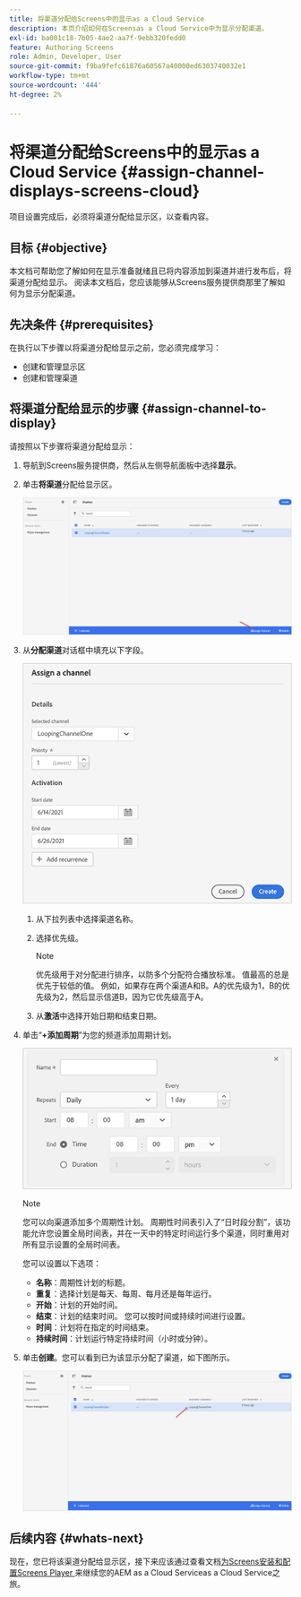 ```yaml
---
title: 将渠道分配给Screens中的显示as a Cloud Service
description: 本页介绍如何在Screensas a Cloud Service中为显示分配渠道。
exl-id: ba001c18-7b05-4ae2-aa7f-9ebb320fedd0
feature: Authoring Screens
role: Admin, Developer, User
source-git-commit: f9ba9fefc61876a60567a40000ed6303740032e1
workflow-type: tm+mt
source-wordcount: '444'
ht-degree: 2%

---
```


# 将渠道分配给Screens中的显示as a Cloud Service {#assign-channel-displays-screens-cloud}

项目设置完成后，必须将渠道分配给显示区，以查看内容。

## 目标 {#objective}

本文档可帮助您了解如何在显示准备就绪且已将内容添加到渠道并进行发布后，将渠道分配给显示。 阅读本文档后，您应该能够从Screens服务提供商那里了解如何为显示分配渠道。

## 先决条件 {#prerequisites}

在执行以下步骤以将渠道分配给显示之前，您必须完成学习：

* 创建和管理显示区
* 创建和管理渠道

## 将渠道分配给显示的步骤 {#assign-channel-to-display}

请按照以下步骤将渠道分配给显示：

1. 导航到Screens服务提供商，然后从左侧导航面板中选择&#x200B;**显示**。

1. 单击&#x200B;**将渠道**&#x200B;分配给显示区。

   ![图像](/help/screens-cloud/assets/display/assignchannel-1.png)

1. 从&#x200B;**分配渠道**&#x200B;对话框中填充以下字段。

   ![图像](/help/screens-cloud/assets/display/assignchannel-2.png)

   1. 从下拉列表中选择渠道名称。
   1. 选择优先级。

      >[!NOTE]
      >优先级用于对分配进行排序，以防多个分配符合播放标准。 值最高的总是优先于较低的值。 例如，如果存在两个渠道A和B。A的优先级为1，B的优先级为2，然后显示信道B，因为它优先级高于A。

   1. 从&#x200B;**激活**&#x200B;中选择开始日期和结束日期。

1. 单击“**+添加周期**”为您的频道添加周期计划。

   ![图像](/help/screens-cloud/assets/create-content/recurrence-1.png)

   >[!NOTE]
   >您可以向渠道添加多个周期性计划。 周期性时间表引入了“日时段分割”，该功能允许您设置全局时间表，并在一天中的特定时间运行多个渠道，同时重用对所有显示设置的全局时间表。

   您可以设置以下选项：

   * **名称**：周期性计划的标题。
   * **重复**：选择计划是每天、每周、每月还是每年运行。
   * **开始**：计划的开始时间。
   * **结束**：计划的结束时间。 您可以按时间或持续时间进行设置。
   * **时间**：计划将在指定的时间结束。
   * **持续时间**：计划运行特定持续时间（小时或分钟）。

1. 单击&#x200B;**创建**。您可以看到已为该显示分配了渠道，如下图所示。

   ![图像](/help/screens-cloud/assets/display/assignchannel-3.png)


## 后续内容 {#whats-next}

现在，您已将该渠道分配给显示区，接下来应该通过查看文档[为Screens安装和配置Screens Player &#x200B;](/help/screens-cloud/managing-players-registration/installing-screens-cloud-player.md)来继续您的AEM as a Cloud Serviceas a Cloud Service之旅。
